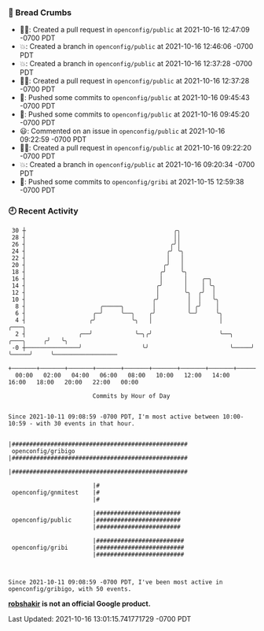 ### 🍞 Bread Crumbs

 * ✍🏼: Created a pull request in `openconfig/public` at 2021-10-16 12:47:09 -0700 PDT
 * 💥: Created a branch in `openconfig/public` at 2021-10-16 12:46:06 -0700 PDT
 * 💥: Created a branch in `openconfig/public` at 2021-10-16 12:37:28 -0700 PDT
 * ✍🏼: Created a pull request in `openconfig/public` at 2021-10-16 12:37:28 -0700 PDT
 * 🚢: Pushed some commits to `openconfig/public` at 2021-10-16 09:45:43 -0700 PDT
 * 🚢: Pushed some commits to `openconfig/public` at 2021-10-16 09:45:20 -0700 PDT
 * 😃: Commented on an issue in `openconfig/public` at 2021-10-16 09:22:59 -0700 PDT
 * ✍🏼: Created a pull request in `openconfig/public` at 2021-10-16 09:22:20 -0700 PDT
 * 💥: Created a branch in `openconfig/public` at 2021-10-16 09:20:34 -0700 PDT
 * 🚢: Pushed some commits to `openconfig/gribi` at 2021-10-15 12:59:38 -0700 PDT

### 🕘 Recent Activity
```
 30 ┼                                          ╭╮
 28 ┤                                          ││
 26 ┤                                         ╭╯│
 24 ┤                                        ╭╯ ╰╮
 22 ┤                                        │   │
 20 ┤                                       ╭╯   │
 18 ┤                                      ╭╯    ╰╮
 16 ┤                                      │      │    ╭─╮
 14 ┤                                     ╭╯      │    │ ╰╮
 12 ┤                                     │       ╰╮  ╭╯  │
 10 ┤                                    ╭╯        │  │   ╰╮
  8 ┤                     ╭─────╮        │         │ ╭╯    │
  6 ┤                   ╭─╯     ╰──╮    ╭╯         ╰─╯     ╰╮
  4 ┤                  ╭╯          ╰╮   │                   │                   ╭───╮
  2 ┤               ╭──╯            ╰─╮╭╯                   ╰──╮     ╭───╮     ╭╯   ╰╮
 -0 ┼───────────────╯                 ╰╯                       ╰─────╯   ╰─────╯     ╰──────────────────
    +───────+───────+───────+───────+───────+───────+───────+───────+───────+───────+───────+───────+────
  00:00   02:00   04:00   06:00   08:00   10:00   12:00   14:00   16:00   18:00   20:00   22:00   00:00   

						Commits by Hour of Day


Since 2021-10-11 09:08:59 -0700 PDT, I'm most active between 10:00-10:59 - with 30 events in that hour.

```



```
                        |##################################################
 openconfig/gribigo     |##################################################
                        |##################################################

                        |#
 openconfig/gnmitest    |#
                        |#

                        |########################
 openconfig/public      |########################
                        |########################

                        |#########################
 openconfig/gribi       |#########################
                        |#########################



Since 2021-10-11 09:08:59 -0700 PDT, I've been most active in openconfig/gribigo, with 50 events.

```
**[robshakir](mailto:robjs@google.com) is not an official Google product.**  


Last Updated: 2021-10-16 13:01:15.741771729 -0700 PDT
